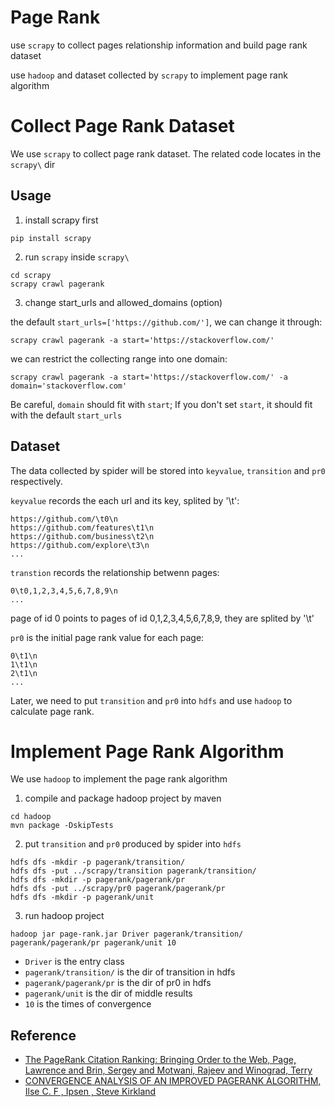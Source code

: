 # Page Rank

use `scrapy` to collect pages relationship information and build page rank dataset

use `hadoop` and dataset collected by `scrapy` to implement page rank algorithm

# Collect Page Rank Dataset

We use `scrapy` to collect page rank dataset. The related code locates in the `scrapy\` dir

## Usage

1. install scrapy first

```shell
pip install scrapy
```

2. run `scrapy` inside `scrapy\`

```shell
cd scrapy
scrapy crawl pagerank
```
3. change start_urls and allowed_domains (option)

the default `start_urls=['https://github.com/']`, we can change it through:

```shell
scrapy crawl pagerank -a start='https://stackoverflow.com/'
```

we can restrict the collecting range into one domain:

```shell
scrapy crawl pagerank -a start='https://stackoverflow.com/' -a domain='stackoverflow.com'
```

Be careful, `domain` should fit with `start`; If you don't set `start`, it should fit with the default `start_urls`

## Dataset

The data collected by spider will be stored into `keyvalue`, `transition` and `pr0` respectively.

`keyvalue` records the each url and its key, splited by '\t':

```
https://github.com/\t0\n
https://github.com/features\t1\n
https://github.com/business\t2\n
https://github.com/explore\t3\n
...
```

`transtion` records the relationship betwenn pages:

```
0\t0,1,2,3,4,5,6,7,8,9\n
...
```

page of id 0 points to pages of id 0,1,2,3,4,5,6,7,8,9, they are splited by '\t'

`pr0` is the initial page rank value for each page:

```
0\t1\n
1\t1\n
2\t1\n
...
```

Later, we need to put `transition` and `pr0` into `hdfs` and use `hadoop` to calculate page rank.

# Implement Page Rank Algorithm

We use `hadoop` to implement the page rank algorithm

1. compile and package hadoop project by maven

```shell
cd hadoop
mvn package -DskipTests
```

2. put `transition` and `pr0` produced by spider into `hdfs`

```shell
hdfs dfs -mkdir -p pagerank/transition/
hdfs dfs -put ../scrapy/transition pagerank/transition/
hdfs dfs -mkdir -p pagerank/pagerank/pr
hdfs dfs -put ../scrapy/pr0 pagerank/pagerank/pr
hdfs dfs -mkdir -p pagerank/unit
```

3. run hadoop project

```shell
hadoop jar page-rank.jar Driver pagerank/transition/ pagerank/pagerank/pr pagerank/unit 10
```

- `Driver` is the entry class
- `pagerank/transition/` is the dir of transition in hdfs
- `pagerank/pagerank/pr` is the dir of pr0 in hdfs
- `pagerank/unit` is the dir of middle results
- `10` is the times of convergence


## Reference

- [The PageRank Citation Ranking: Bringing Order to the Web, Page, Lawrence and Brin, Sergey and Motwani, Rajeev and Winograd, Terry](http://ilpubs.stanford.edu:8090/422/)
- [CONVERGENCE ANALYSIS OF AN IMPROVED PAGERANK ALGORITHM, Ilse C. F , Ipsen , Steve Kirkland](http://citeseerx.ist.psu.edu/viewdoc/summary?doi=10.1.1.330.8697)